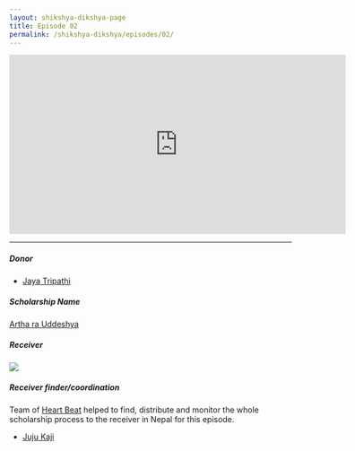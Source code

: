 ```yaml
---
layout: shikshya-dikshya-page
title: Episode 02
permalink: /shikshya-dikshya/episodes/02/
---
```


<embed src="https://www.youtube.com/embed/cDzZ4Ro1jXU" width="600" height="320" controller="true">

-------

##### Donor

* [Jaya Tripathi](https://www.facebook.com/ojaswi.ja)

##### Scholarship Name
[Artha ra Uddeshya](../../fund/artha-ra-uddeshya)

##### Receiver

![]({{site.imageurl}}/sd/ep2/receiver-1-ep2.png)

##### Receiver finder/coordination

Team of [Heart Beat](https://www.facebook.com/heartbeatnp) helped to find, distribute and monitor the whole scholarship process to the receiver in Nepal for this episode.

* [Juju Kaji](https://www.facebook.com/kajijuju)